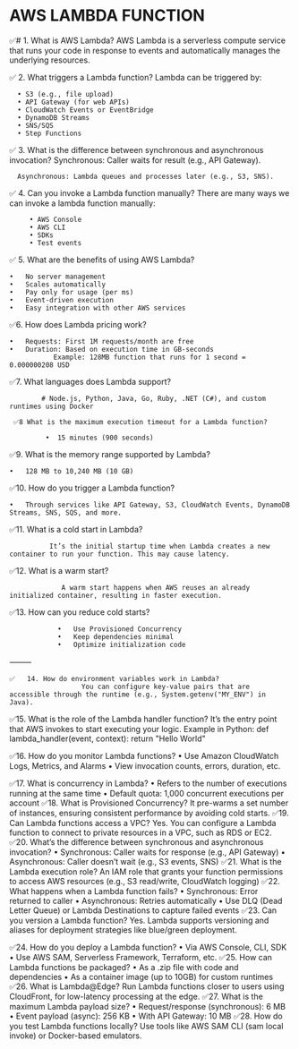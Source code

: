# AWS LAMBDA FUNCTION
 
 ✅#   1. What is AWS Lambda?
AWS Lambda is a serverless compute service that runs your code in response to events and automatically manages the underlying resources.

✅  2. What triggers a Lambda function?
Lambda can be triggered by:
      
      • S3 (e.g., file upload)      
      • API Gateway (for web APIs)      
      • CloudWatch Events or EventBridge      
      • DynamoDB Streams      
      • SNS/SQS      
      • Step Functions


 ✅ 3. What is the difference between synchronous and asynchronous invocation?
      Synchronous: Caller waits for result (e.g., API Gateway).
      
      Asynchronous: Lambda queues and processes later (e.g., S3, SNS).

 ✅ 4. Can you invoke a Lambda function manually?
   There are many ways we can invoke a lambda function manually:
   
         • AWS Console         
         • AWS CLI         
         • SDKs         
         • Test events

  ✅ 5. What are the benefits of using AWS Lambda?
  
	•	No server management 
	•	Scales automatically 
	•	Pay only for usage (per ms) 
	•	Event-driven execution 
	•	Easy integration with other AWS services
 
  ✅6.	 How does Lambda pricing work?
 
	•	Requests: First 1M requests/month are free 
	•	Duration: Based on execution time in GB-seconds 
               Example: 128MB function that runs for 1 second = 0.000000208 USD

  ✅7. What languages does Lambda support?
  
	        # Node.js, Python, Java, Go, Ruby, .NET (C#), and custom runtimes using Docker
         
	 ✅8	What is the maximum execution timeout for a Lambda function?
  
	         •	15 minutes (900 seconds)
          
 ✅9.	What is the memory range supported by Lambda?
 
	•	128 MB to 10,240 MB (10 GB)
 
 ✅10.	How do you trigger a Lambda function?
 
	•	Through services like API Gateway, S3, CloudWatch Events, DynamoDB Streams, SNS, SQS, and more.
 
 ✅11.	What is a cold start in Lambda?
 
              It’s the initial startup time when Lambda creates a new container to run your function. This may cause latency.
              
 ✅12.	What is a warm start?
 
                 A warm start happens when AWS reuses an already initialized container, resulting in faster execution.
                 
 ✅13.	How can you reduce cold starts?
 
            	•	Use Provisioned Concurrency
            	•	Keep dependencies minimal
            	•	Optimize initialization code

⸻


    ✅	14. How do environment variables work in Lambda?
                      You can configure key-value pairs that are accessible through the runtime (e.g., System.getenv("MY_ENV") in Java).
   ✅15. What is the role of the Lambda handler function?
             It’s the entry point that AWS invokes to start executing your logic.
		Example in Python:
		def lambda_handler(event, context):
		    return "Hello World"



   ✅16. How do you monitor Lambda functions?
	•	Use Amazon CloudWatch Logs, Metrics, and Alarms
	•	View invocation counts, errors, duration, etc.
 
  ✅17. What is concurrency in Lambda?
	•	Refers to the number of executions running at the same time
	•	Default quota: 1,000 concurrent executions per account
 ✅18.	What is Provisioned Concurrency?
        It pre-warms a set number of instances, ensuring consistent performance by avoiding cold starts.
 ✅19.	Can Lambda functions access a VPC?
                Yes. You can configure a Lambda function to connect to private resources in a VPC, such as RDS or EC2.
 ✅20.	What’s the difference between synchronous and asynchronous invocation?
	•	Synchronous: Caller waits for response (e.g., API Gateway)
	•	Asynchronous: Caller doesn’t wait (e.g., S3 events, SNS)
 ✅21.	What is the Lambda execution role?
An IAM role that grants your function permissions to access AWS resources (e.g., S3 read/write, CloudWatch logging)
 ✅22.	What happens when a Lambda function fails?
	•	Synchronous: Error returned to caller
	•	Asynchronous: Retries automatically
	•	Use DLQ (Dead Letter Queue) or Lambda Destinations to capture failed events
 ✅23.	Can you version a Lambda function?
       Yes. Lambda supports versioning and aliases for deployment strategies like blue/green deployment.

 ✅24.	How do you deploy a Lambda function?
	•	Via AWS Console, CLI, SDK
	•	Use AWS SAM, Serverless Framework, Terraform, etc.
 ✅25.	How can Lambda functions be packaged?
	•	As a .zip file with code and dependencies
	•	As a container image (up to 10GB) for custom runtimes
✅26.	What is Lambda@Edge?
        Run Lambda functions closer to users using CloudFront, for low-latency processing at the edge.
✅27.	What is the maximum Lambda payload size?
	•	Request/response (synchronous): 6 MB
	•	Event payload (async): 256 KB
	•	With API Gateway: 10 MB
✅28.	How do you test Lambda functions locally?
Use tools like AWS SAM CLI (sam local invoke) or Docker-based emulators.

